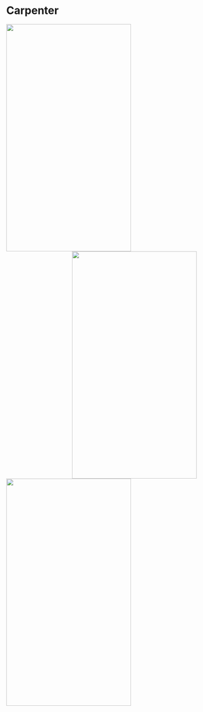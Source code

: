 # Carpenter


<a href="Screenshot_2022-02-05-18-01-23-86_0adb3a23c3fb3b619a0eb6191d6574d5"><img src="https://user-images.githubusercontent.com/94074275/152650134-eaeeccbe-97f8-4a5e-9ea9-ba7f4c280fd7.jpg" align="left" height="600" width="330" ></a>

<a href="Screenshot_2022-02-05-18-01-32-07_0adb3a23c3fb3b619a0eb6191d6574d5"><img src="https://user-images.githubusercontent.com/94074275/152650146-54f42e3a-a4dc-439d-b447-ffc2a88ec13b.jpg" align="right" height="600" width="330" ><br/></a>
<a href="Screenshot_2022-02-05-18-03-00-50_0adb3a23c3fb3b619a0eb6191d6574d5"><img src="https://user-images.githubusercontent.com/94074275/152650155-77501ea5-f5d9-42a0-ab3f-40cc2bda6215.jpg" align="center" height="600" width="330" ></a>






